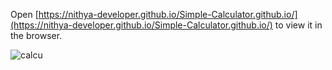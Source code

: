Open [https://nithya-developer.github.io/Simple-Calculator.github.io/](https://nithya-developer.github.io/Simple-Calculator.github.io/) to view it in the browser.

![calcu](https://user-images.githubusercontent.com/74304479/193832689-34f1b951-5e4f-4ad4-ac76-d901768597cd.jpg)
